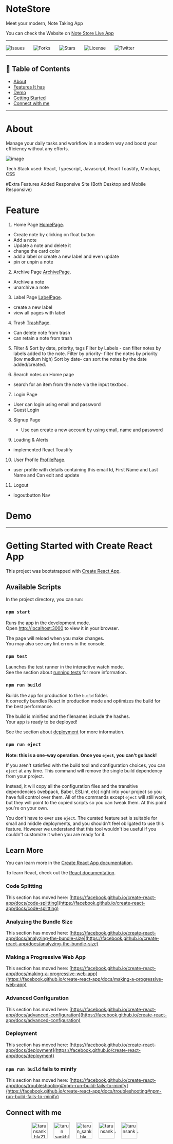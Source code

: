 # NoteStore

Meet your modern, Note Taking App


You can check the Website on [Note Store Live App](https://notestore.netlify.app/)

<hr />


![Issues](https://img.shields.io/github/issues/tarunsankhla/notesify)&nbsp;&nbsp;&nbsp;&nbsp;&nbsp;&nbsp;
![Forks](https://img.shields.io/github/forks/tarunsankhla/notesify)&nbsp;&nbsp;&nbsp;&nbsp;&nbsp;&nbsp;
![Stars](https://img.shields.io/github/stars/tarunsankhla/notesify)&nbsp;&nbsp;&nbsp;&nbsp;&nbsp;&nbsp;
![License](https://img.shields.io/github/license/tarunsankhla/notesify)&nbsp;&nbsp;&nbsp;&nbsp;&nbsp;&nbsp;
![Twitter](https://img.shields.io/twitter/url?url=https%3A%2F%2Fgithub.com%2Ftarunsankhla%2Fnotesify)&nbsp;&nbsp;&nbsp;

 ---

## 📕 Table of Contents


- [About](#About)
- [Features It has](#Feature)
- [Demo](#Demo)
- [Getting Started](#Getting-Started-with-Create-React-App)
- [Connect with me](#Connect-with-me)

---

# About

Manage your daily tasks and workflow in a modern way and boost your efficiency without any efforts.


![image](https://user-images.githubusercontent.com/47709623/169646754-059818f0-ce43-4e99-bb80-8c3dc24fbe6b.png)



Tech Stack used:
React, Typescript, Javascript, React Toastify, Mockapi, CSS

#Extra Features Added
Responsive Site (Both Desktop and Mobile Responsive)


# Feature


1. Home Page  [HomePage](https://notestore.netlify.app/home).
  - Create note by clicking on float button
  - Add a note
  - Update a note and delete it
  - change the card color 
  - add a label or create a new label and even update
  - pin or unpin a note

2. Archive Page [ArchivePage](https://notestore.netlify.app/archive).
 - Archive a note 
 - unarchive a note

3. Label Page  [LabelPage](https://notestore.netlify.app/label).
 - create a new label
 - view all pages with label 

4. Trash  [TrashPage](https://notestore.netlify.app/trash).
 - Can delete note from trash 
 - can retain a note from trash

5. Filter & Sort by date, priority, tags
    Filter by Labels - can filter notes by labels added to the note.
    Filter by priority-  filter the notes by priority (low medium high)
    Sort by date- can sort the notes by the date added/created.
  
 6. Search notes on Home page 
 - search for an item from the note via the input textbox .


 7. Login Page
   - User can login using email and password
   - Guest Login

8. Signup Page
   - Use can create a new account by using email, name and password

 9. Loading & Alerts
  - implemented React Toastify


10. User Profile [ProfilePage](https://feetz.netlify.app/profile).
 - user profile with details containing this email Id, First Name and Last Name and Can edit and update

 11. Logout
 - logoutbutton Nav


# Demo

<hr />

# Getting Started with Create React App

This project was bootstrapped with [Create React App](https://github.com/facebook/create-react-app).

## Available Scripts

In the project directory, you can run:

### `npm start`

Runs the app in the development mode.\
Open [http://localhost:3000](http://localhost:3000) to view it in your browser.

The page will reload when you make changes.\
You may also see any lint errors in the console.

### `npm test`

Launches the test runner in the interactive watch mode.\
See the section about [running tests](https://facebook.github.io/create-react-app/docs/running-tests) for more information.

### `npm run build`

Builds the app for production to the `build` folder.\
It correctly bundles React in production mode and optimizes the build for the best performance.

The build is minified and the filenames include the hashes.\
Your app is ready to be deployed!

See the section about [deployment](https://facebook.github.io/create-react-app/docs/deployment) for more information.

### `npm run eject`

**Note: this is a one-way operation. Once you `eject`, you can't go back!**

If you aren't satisfied with the build tool and configuration choices, you can `eject` at any time. This command will remove the single build dependency from your project.

Instead, it will copy all the configuration files and the transitive dependencies (webpack, Babel, ESLint, etc) right into your project so you have full control over them. All of the commands except `eject` will still work, but they will point to the copied scripts so you can tweak them. At this point you're on your own.

You don't have to ever use `eject`. The curated feature set is suitable for small and middle deployments, and you shouldn't feel obligated to use this feature. However we understand that this tool wouldn't be useful if you couldn't customize it when you are ready for it.

## Learn More

You can learn more in the [Create React App documentation](https://facebook.github.io/create-react-app/docs/getting-started).

To learn React, check out the [React documentation](https://reactjs.org/).

### Code Splitting

This section has moved here: [https://facebook.github.io/create-react-app/docs/code-splitting](https://facebook.github.io/create-react-app/docs/code-splitting)

### Analyzing the Bundle Size

This section has moved here: [https://facebook.github.io/create-react-app/docs/analyzing-the-bundle-size](https://facebook.github.io/create-react-app/docs/analyzing-the-bundle-size)

### Making a Progressive Web App

This section has moved here: [https://facebook.github.io/create-react-app/docs/making-a-progressive-web-app](https://facebook.github.io/create-react-app/docs/making-a-progressive-web-app)

### Advanced Configuration

This section has moved here: [https://facebook.github.io/create-react-app/docs/advanced-configuration](https://facebook.github.io/create-react-app/docs/advanced-configuration)

### Deployment

This section has moved here: [https://facebook.github.io/create-react-app/docs/deployment](https://facebook.github.io/create-react-app/docs/deployment)

### `npm run build` fails to minify

This section has moved here: [https://facebook.github.io/create-react-app/docs/troubleshooting#npm-run-build-fails-to-minify](https://facebook.github.io/create-react-app/docs/troubleshooting#npm-run-build-fails-to-minify)


 ## Connect with me
<p align="center">
<a href="https://twitter.com/tarunsankhla21" target="blank"><img align="center" src="https://img.icons8.com/fluency/2x/twitter-circled.png" alt="tarunsankhla21" height="50" width="50" /></a> &nbsp;&nbsp;&nbsp;
<a href="https://www.linkedin.com/in/tarun-sankhla/" target="blank"><img align="center" src="https://img.icons8.com/color/2x/linkedin.png" alt="tarun sankhla" height="50" width="50" /></a>&nbsp;&nbsp;&nbsp;&nbsp;
<a href="https://instagram.com/tarun_sankhla_" target="blank"><img align="center" src="https://img.icons8.com/plasticine/2x/instagram.png" alt="tarun_sankhla_" height="50" width="50" /></a> &nbsp;&nbsp;&nbsp;
<a href="https://linktr.ee/tarunsank" target="blank"><img align="center" src="https://img.icons8.com/color/2x/linktree.png" alt="tarunsank" height="50" width="50" />
</a> &nbsp;&nbsp;&nbsp;
<a href="https://tarunsankhla.hashnode.dev/" target="blank"><img align="center" src="https://img.icons8.com/plasticine/2x/blog.png" alt="tarunsank" height="50" width="50" />
</a> &nbsp;&nbsp;&nbsp;
  
  
  
</p>
